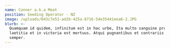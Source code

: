 ```yaml
---
name: Conner a.k.a Meat
position: Seeding Operator - NZ
image: /uploads/043c7e51-ad2b-425a-8716-54e35441eea6-2.JPG
blurb: >-
  Quamquam id quidem, infinitum est in hac urbe, Ita multo sanguine profuso in
  laetitia et in victoria est mortuus. Atqui pugnantibus et contrariis studiis
  semper.
---
```

